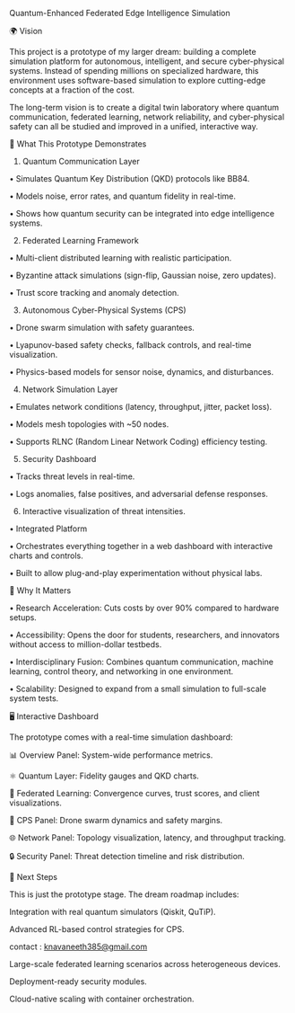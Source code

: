 Quantum-Enhanced Federated Edge Intelligence Simulation

🌍 Vision

This project is a prototype of my larger dream: building a complete simulation platform for autonomous, intelligent, and secure cyber-physical systems. Instead of spending millions on specialized hardware, this environment uses software-based simulation to explore cutting-edge concepts at a fraction of the cost.

The long-term vision is to create a digital twin laboratory where quantum communication, federated learning, network reliability, and cyber-physical safety can all be studied and improved in a unified, interactive way.

🚀 What This Prototype Demonstrates

1. Quantum Communication Layer

• Simulates Quantum Key Distribution (QKD) protocols like BB84.

• Models noise, error rates, and quantum fidelity in real-time.

• Shows how quantum security can be integrated into edge intelligence systems.

2. Federated Learning Framework

• Multi-client distributed learning with realistic participation.

• Byzantine attack simulations (sign-flip, Gaussian noise, zero updates).

• Trust score tracking and anomaly detection.

3. Autonomous Cyber-Physical Systems (CPS)

• Drone swarm simulation with safety guarantees.

• Lyapunov-based safety checks, fallback controls, and real-time visualization.

• Physics-based models for sensor noise, dynamics, and disturbances.

4. Network Simulation Layer

• Emulates network conditions (latency, throughput, jitter, packet loss).

• Models mesh topologies with ~50 nodes.

• Supports RLNC (Random Linear Network Coding) efficiency testing.

5. Security Dashboard

• Tracks threat levels in real-time.

• Logs anomalies, false positives, and adversarial defense responses.

6. Interactive visualization of threat intensities.

• Integrated Platform

• Orchestrates everything together in a web dashboard with interactive charts and controls.

• Built to allow plug-and-play experimentation without physical labs.

🎯 Why It Matters

• Research Acceleration: Cuts costs by over 90% compared to hardware setups.

• Accessibility: Opens the door for students, researchers, and innovators without access to million-dollar testbeds.

• Interdisciplinary Fusion: Combines quantum communication, machine learning, control theory, and networking in one environment.

• Scalability: Designed to expand from a small simulation to full-scale system tests.

🖥️ Interactive Dashboard

The prototype comes with a real-time simulation dashboard:

📊 Overview Panel: System-wide performance metrics.

⚛️ Quantum Layer: Fidelity gauges and QKD charts.

🤝 Federated Learning: Convergence curves, trust scores, and client visualizations.

🚁 CPS Panel: Drone swarm dynamics and safety margins.

🌐 Network Panel: Topology visualization, latency, and throughput tracking.

🔒 Security Panel: Threat detection timeline and risk distribution.

🔮 Next Steps

This is just the prototype stage. The dream roadmap includes:

Integration with real quantum simulators (Qiskit, QuTiP).

Advanced RL-based control strategies for CPS.

contact : knavaneeth385@gmail.com

Large-scale federated learning scenarios across heterogeneous devices.

Deployment-ready security modules.

Cloud-native scaling with container orchestration.
